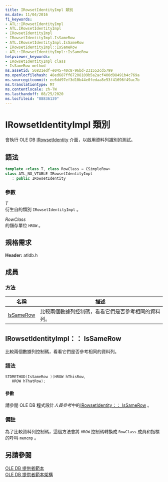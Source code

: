 ```yaml
---
title: IRowsetIdentityImpl 類別
ms.date: 11/04/2016
f1_keywords:
- ATL::IRowsetIdentityImpl
- ATL.IRowsetIdentityImpl
- IRowsetIdentityImpl
- IRowsetIdentityImpl.IsSameRow
- ATL.IRowsetIdentityImpl.IsSameRow
- IRowsetIdentityImpl::IsSameRow
- ATL::IRowsetIdentityImpl::IsSameRow
helpviewer_keywords:
- IRowsetIdentityImpl class
- IsSameRow method
ms.assetid: 56821edf-e045-40c8-96bd-231552cd5799
ms.openlocfilehash: 48ed687ff67208109b5a2acf400d98491b4c769a
ms.sourcegitcommit: ec6dd97ef3d10b44e0fedaa8e53f41696f49ac7b
ms.translationtype: MT
ms.contentlocale: zh-TW
ms.lasthandoff: 08/25/2020
ms.locfileid: "88836139"
---
```

# <a name="irowsetidentityimpl-class"></a>IRowsetIdentityImpl 類別

會執行 OLE DB [IRowsetIdentity](/previous-versions/windows/desktop/ms715913(v=vs.85)) 介面，以啟用資料列識別的測試。

## <a name="syntax"></a>語法

```cpp
template <class T, class RowClass = CSimpleRow>
class ATL_NO_VTABLE IRowsetIdentityImpl
   : public IRowsetIdentity
```

### <a name="parameters"></a>參數

*T*<br/>
衍生自的類別 `IRowsetIdentityImpl` 。

*RowClass*<br/>
的儲存單位 `HROW` 。

## <a name="requirements"></a>規格需求

**Header:** atldb.h

## <a name="members"></a>成員

### <a name="methods"></a>方法

| 名稱 | 描述 |
|-|-|
|[IsSameRow](#issamerow)|比較兩個數據列控制碼，看看它們是否參考相同的資料列。|

## <a name="irowsetidentityimplissamerow"></a><a name="issamerow"></a> IRowsetIdentityImpl：： IsSameRow

比較兩個數據列控制碼，看看它們是否參考相同的資料列。

### <a name="syntax"></a>語法

```cpp
STDMETHOD(IsSameRow )(HROW hThisRow,
   HROW hThatRow);
```

#### <a name="parameters"></a>參數

請參閱 OLE DB 程式設計*人員參考*中的[IRowsetIdentity：： IsSameRow](/previous-versions/windows/desktop/ms719629(v=vs.85)) 。

### <a name="remarks"></a>備註

為了比較資料列控制碼，這個方法會將 `HROW` 控制碼轉換成 `RowClass` 成員和指標的呼叫 `memcmp` 。

## <a name="see-also"></a>另請參閱

[OLE DB 提供者範本](../../data/oledb/ole-db-provider-templates-cpp.md)<br/>
[OLE DB 提供者範本架構](../../data/oledb/ole-db-provider-template-architecture.md)

